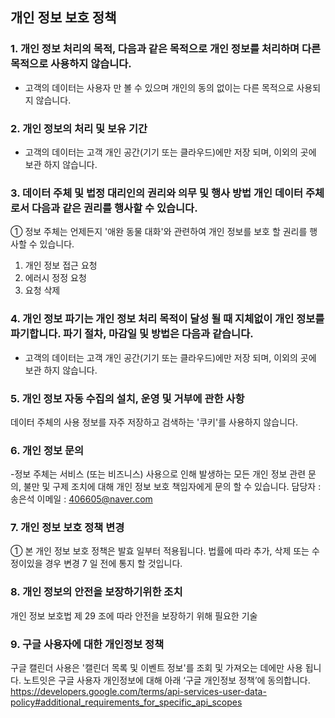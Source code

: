 <meta name="google-site-verification" content="GlmRmGBdL6wKRbfwDsU_shCfCyzzR58LXQtBLff6ZlU" />

## 개인 정보 보호 정책

### 1. 개인 정보 처리의 목적, 다음과 같은 목적으로 개인 정보를 처리하며 다른 목적으로 사용하지 않습니다.
- 고객의 데이터는 사용자 만 볼 수 있으며 개인의 동의 없이는 다른 목적으로 사용되지 않습니다.

### 2. 개인 정보의 처리 및 보유 기간
- 고객의 데이터는 고객 개인 공간(기기 또는 클라우드)에만 저장 되며, 이외의 곳에 보관 하지 않습니다.

### 3. 데이터 주체 및 법정 대리인의 권리와 의무 및 행사 방법 개인 데이터 주체로서 다음과 같은 권리를 행사할 수 있습니다.
① 정보 주체는 언제든지 '애완 동물 대화'와 관련하여 개인 정보를 보호 할 권리를 행사할 수 있습니다.
1. 개인 정보 접근 요청
2. 에러시 정정 요청
3. 요청 삭제

### 4. 개인 정보 파기는 개인 정보 처리 목적이 달성 될 때 지체없이 개인 정보를 파기합니다. 파기 절차, 마감일 및 방법은 다음과 같습니다.
- 고객의 데이터는 고객 개인 공간(기기 또는 클라우드)에만 저장 되며, 이외의 곳에 보관 하지 않습니다.

### 5. 개인 정보 자동 수집의 설치, 운영 및 거부에 관한 사항
데이터 주체의 사용 정보를 자주 저장하고 검색하는 '쿠키'를 사용하지 않습니다.

### 6. 개인 정보 문의
-정보 주체는 서비스 (또는 비즈니스) 사용으로 인해 발생하는 모든 개인 정보 관련 문의, 불만 및 구제 조치에 대해 개인 정보 보호 책임자에게 문의 할 수 있습니다.
담당자 : 송은석
이메일 : 406605@naver.com

### 7. 개인 정보 보호 정책 변경
① 본 개인 정보 보호 정책은 발효 일부터 적용됩니다. 법률에 따라 추가, 삭제 또는 수정이있을 경우 변경 7 일 전에 통지 할 것입니다.

### 8. 개인 정보의 안전을 보장하기위한 조치
개인 정보 보호법 제 29 조에 따라 안전을 보장하기 위해 필요한 기술 

### 9. 구글 사용자에 대한 개인정보 정책
구글 캘린더 사용은 '캘린더 목록 및 이벤트 정보'를 조회 및 가져오는 데에만 사용 됩니다.
노트잇은 구글 사용자 개인정보에 대해 아래 ‘구글 개인정보 정책’에 동의합니다.
https://developers.google.com/terms/api-services-user-data-policy#additional_requirements_for_specific_api_scopes
